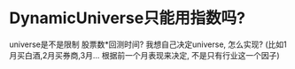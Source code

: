 # DynamicUniverse只能用指数吗?

universe是不是限制 股票数*回测时间?
我想自己决定universe, 怎么实现?
(比如1月买白酒,2月买券商,3月... 
根据前一个月表现来决定, 不是只有行业这一个因子)
